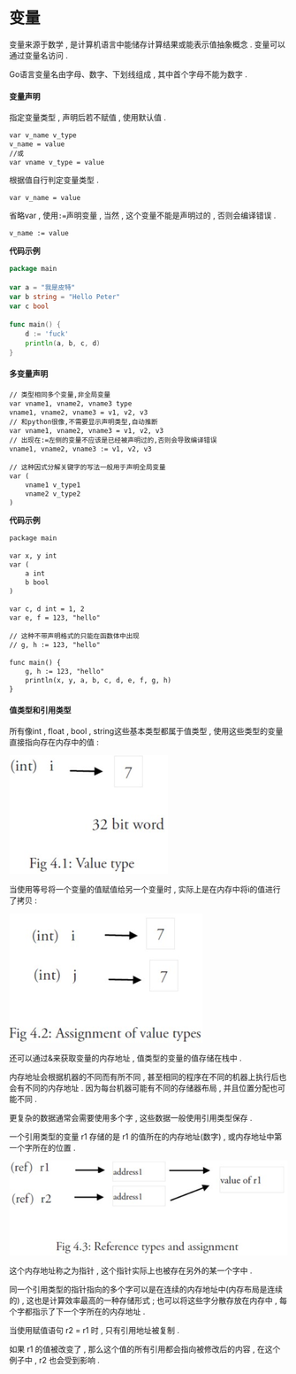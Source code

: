 # 变量

变量来源于数学 , 是计算机语言中能储存计算结果或能表示值抽象概念 . 变量可以通过变量名访问 .

Go语言变量名由字母、数字、下划线组成 , 其中首个字母不能为数字 .

#### 变量声明

指定变量类型 , 声明后若不赋值 , 使用默认值 .

```
var v_name v_type
v_name = value
//或
var vname v_type = value
```

根据值自行判定变量类型 .

```
var v_name = value
```

省略var , 使用`:=`声明变量 , 当然 , 这个变量不能是声明过的 , 否则会编译错误 .

```
v_name := value
```

**代码示例**

```go
package main

var a = "我是皮特"
var b string = "Hello Peter"
var c bool

func main() {
    d := 'fuck'
    println(a, b, c, d)
}
```

#### 多变量声明

```
// 类型相同多个变量,非全局变量
var vname1, vname2, vname3 type
vname1, vname2, vname3 = v1, v2, v3
// 和python很像,不需要显示声明类型,自动推断
var vname1, vname2, vname3 = v1, v2, v3
// 出现在:=左侧的变量不应该是已经被声明过的,否则会导致编译错误
vname1, vname2, vname3 := v1, v2, v3

// 这种因式分解关键字的写法一般用于声明全局变量
var (
    vname1 v_type1
    vname2 v_type2
)
```

**代码示例**

```
package main

var x, y int
var (
    a int
    b bool
)

var c, d int = 1, 2
var e, f = 123, "hello"

// 这种不带声明格式的只能在函数体中出现
// g, h := 123, "hello"

func main() {
    g, h := 123, "hello"
    println(x, y, a, b, c, d, e, f, g, h)
}
```

#### 值类型和引用类型

所有像int , float , bool , string这些基本类型都属于值类型 , 使用这些类型的变量直接指向存在内存中的值 :

![](/assets/neicun1.png)

当使用等号将一个变量的值赋值给另一个变量时 , 实际上是在内存中将i的值进行了拷贝 :

![](/assets/neicun2.png)

还可以通过&来获取变量的内存地址 , 值类型的变量的值存储在栈中 .

内存地址会根据机器的不同而有所不同 , 甚至相同的程序在不同的机器上执行后也会有不同的内存地址 . 因为每台机器可能有不同的存储器布局 , 并且位置分配也可能不同 .

更复杂的数据通常会需要使用多个字 , 这些数据一般使用引用类型保存 .

一个引用类型的变量 r1 存储的是 r1 的值所在的内存地址\(数字\) , 或内存地址中第一个字所在的位置 .

![](/assets/neicun3.png)

这个内存地址称之为指针 , 这个指针实际上也被存在另外的某一个字中 .

同一个引用类型的指针指向的多个字可以是在连续的内存地址中\(内存布局是连续的\) , 这也是计算效率最高的一种存储形式 ; 也可以将这些字分散存放在内存中 , 每个字都指示了下一个字所在的内存地址 . 

当使用赋值语句 r2 = r1 时 , 只有引用地址被复制 . 

如果 r1 的值被改变了 , 那么这个值的所有引用都会指向被修改后的内容 , 在这个例子中 , r2 也会受到影响 . 

